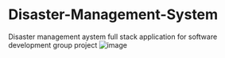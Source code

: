 # Disaster-Management-System
Disaster management aystem full stack application for software development group project
![image](https://github.com/user-attachments/assets/63c906b8-593a-4b86-bbe1-33b404b489f4)
